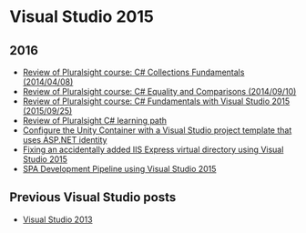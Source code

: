 Visual Studio 2015
==================

2016
----
* [Review of Pluralsight course: C# Collections Fundamentals (2014/04/08)](blog/2016/07/pluralsight-c-sharp-collections-fundamentals-2014-04-08.md)
* [Review of Pluralsight course: C# Equality and Comparisons (2014/09/10)](blog/2016/07/pluralsight-c-sharp-equality-and-comparisons-2014-09-10.md)
* [Review of Pluralsight course: C# Fundamentals with Visual Studio 2015 (2015/09/25)](blog/2016/07/pluralsight-c-sharp-fundamentals-with-visual-studio-2015-2015-09-25.md)
* [Review of Pluralsight C# learning path](blog/2016/07/pluralsight-c-sharp-learning-path.md)
* [Configure the Unity Container with a Visual Studio project template that uses ASP.NET identity](blog/2016/06/configure-the-unity-container-with-a-visual-studio-project-template-that-uses-asp-dotnet-identity.md)
* [Fixing an accidentally added IIS Express virtual directory using Visual Studio 2015](blog/2016/05/fixing-an-accidentally-added-iis-express-virtual-directory-using-visual-studio-2015.md)
* [SPA Development Pipeline using Visual Studio 2015](blog/2016/04/spa-development-pipeline-visual-studio-2015.md)

Previous Visual Studio posts
----------------------------
* [Visual Studio 2013](blog/categories/visual-studio-2013.md)
